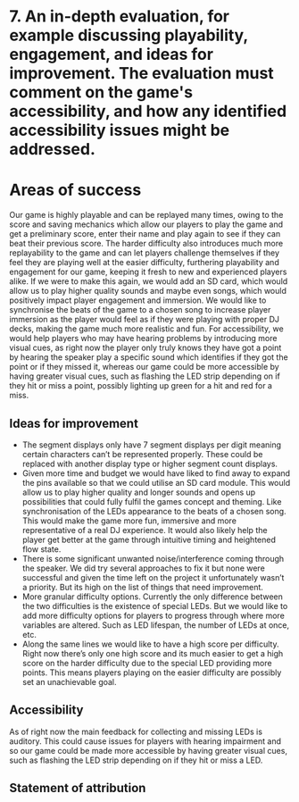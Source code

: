 # 7. An in-depth evaluation, for example discussing playability, engagement, and ideas for improvement. The evaluation must comment on the game's accessibility, and how any identified accessibility issues might be addressed.

# Areas of success
Our game is highly playable and can be replayed many times, owing to the score and saving mechanics which allow our players to play the game and get a preliminary score, enter their name and play again to see if they can beat their previous score. The harder difficulty also introduces much more replayability to the game and can let players challenge themselves if they feel they are playing well at the easier difficulty, furthering playability and engagement for our game, keeping it fresh to new and experienced players alike. If we were to make this again, we would add an SD card, which would allow us to play higher quality sounds and maybe even songs, which would positively impact player engagement and immersion. We would like to synchronise the beats of the game to a chosen song to increase player immersion as the player would feel as if they were playing with proper DJ decks, making the game much more realistic and fun. For accessibility, we would help players who may have hearing problems by introducing more visual cues, as right now the player only truly knows they have got a point by hearing the speaker play a specific sound which identifies if they got the point or if they missed it, whereas our game could be more accessible by having greater visual cues, such as flashing the LED strip depending on if they hit or miss a point, possibly lighting up green for a hit and red for a miss. 

## Ideas for improvement
-	The segment displays only have 7 segment displays per digit meaning certain characters can’t be represented properly. These could be replaced with another display type or higher segment count displays.
-	Given more time and budget we would have liked to find away to expand the pins available so that we could utilise an SD card module. This would allow us to play higher quality and longer sounds and opens up possibilities that could fully fulfil the games concept and theming. Like synchronisation of the LEDs appearance to the beats of a chosen song. This would make the game more fun, immersive and more representative of a real DJ experience. It would also likely help the player get better at the game through intuitive timing and heightened flow state.
-	There is some significant unwanted noise/interference coming through the speaker. We did try several approaches to fix it but none were successful and given the time left on the project it unfortunately wasn’t a priority. But its high on the list of things that need improvement.
-	More granular difficulty options. Currently the only difference between the two difficulties is the existence of special LEDs. But we would like to add more difficulty options for players to progress through where more variables are altered. Such as LED lifespan, the number of LEDs at once, etc.
-	Along the same lines we would like to have a high score per difficulty. Right now there’s only one high score and its much easier to get a high score on the harder difficulty due to the  special LED providing more points. This means players playing on the easier difficulty are possibly set an unachievable goal.

## Accessibility

As of right now the main feedback for collecting and missing LEDs is auditory. This could cause issues for players with hearing impairment and so our game could be made more accessible by having greater visual cues, such as flashing the LED strip depending on if they hit or miss a LED.

## Statement of attribution
